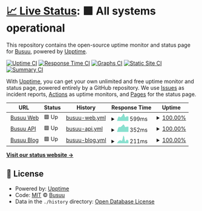 # [📈 Live Status](https://Busuu.github.io/status): <!--live status--> **🟩 All systems operational**

This repository contains the open-source uptime monitor and status page for [Busuu](https://www.busuu.com), powered by [Upptime](https://github.com/upptime/upptime).

[![Uptime CI](https://github.com/Busuu/status/workflows/Uptime%20CI/badge.svg)](https://github.com/Busuu/status/actions?query=workflow%3A%22Uptime+CI%22)
[![Response Time CI](https://github.com/Busuu/status/workflows/Response%20Time%20CI/badge.svg)](https://github.com/Busuu/status/actions?query=workflow%3A%22Response+Time+CI%22)
[![Graphs CI](https://github.com/Busuu/status/workflows/Graphs%20CI/badge.svg)](https://github.com/Busuu/status/actions?query=workflow%3A%22Graphs+CI%22)
[![Static Site CI](https://github.com/Busuu/status/workflows/Static%20Site%20CI/badge.svg)](https://github.com/Busuu/status/actions?query=workflow%3A%22Static+Site+CI%22)
[![Summary CI](https://github.com/Busuu/status/workflows/Summary%20CI/badge.svg)](https://github.com/Busuu/status/actions?query=workflow%3A%22Summary+CI%22)

With [Upptime](https://upptime.js.org), you can get your own unlimited and free uptime monitor and status page, powered entirely by a GitHub repository. We use [Issues](https://github.com/Busuu/status/issues) as incident reports, [Actions](https://github.com/Busuu/status/actions) as uptime monitors, and [Pages](https://Busuu.github.io/status) for the status page.

<!--start: status pages-->
<!-- This summary is generated by Upptime (https://github.com/upptime/upptime) -->
<!-- Do not edit this manually, your changes will be overwritten -->
<!-- prettier-ignore -->
| URL | Status | History | Response Time | Uptime |
| --- | ------ | ------- | ------------- | ------ |
| <img alt="" src="https://icons.duckduckgo.com/ip3/www.busuu.com.ico" height="13"> [Busuu Web](https://www.busuu.com) | 🟩 Up | [busuu-web.yml](https://github.com/Busuu/status/commits/HEAD/history/busuu-web.yml) | <details><summary><img alt="Response time graph" src="./graphs/busuu-web/response-time-week.png" height="20"> 599ms</summary><br><a href="https://Busuu.github.io/status/history/busuu-web"><img alt="Response time 654" src="https://img.shields.io/endpoint?url=https%3A%2F%2Fraw.githubusercontent.com%2FBusuu%2Fstatus%2FHEAD%2Fapi%2Fbusuu-web%2Fresponse-time.json"></a><br><a href="https://Busuu.github.io/status/history/busuu-web"><img alt="24-hour response time 559" src="https://img.shields.io/endpoint?url=https%3A%2F%2Fraw.githubusercontent.com%2FBusuu%2Fstatus%2FHEAD%2Fapi%2Fbusuu-web%2Fresponse-time-day.json"></a><br><a href="https://Busuu.github.io/status/history/busuu-web"><img alt="7-day response time 599" src="https://img.shields.io/endpoint?url=https%3A%2F%2Fraw.githubusercontent.com%2FBusuu%2Fstatus%2FHEAD%2Fapi%2Fbusuu-web%2Fresponse-time-week.json"></a><br><a href="https://Busuu.github.io/status/history/busuu-web"><img alt="30-day response time 699" src="https://img.shields.io/endpoint?url=https%3A%2F%2Fraw.githubusercontent.com%2FBusuu%2Fstatus%2FHEAD%2Fapi%2Fbusuu-web%2Fresponse-time-month.json"></a><br><a href="https://Busuu.github.io/status/history/busuu-web"><img alt="1-year response time 654" src="https://img.shields.io/endpoint?url=https%3A%2F%2Fraw.githubusercontent.com%2FBusuu%2Fstatus%2FHEAD%2Fapi%2Fbusuu-web%2Fresponse-time-year.json"></a></details> | <details><summary><a href="https://Busuu.github.io/status/history/busuu-web">100.00%</a></summary><a href="https://Busuu.github.io/status/history/busuu-web"><img alt="All-time uptime 99.99%" src="https://img.shields.io/endpoint?url=https%3A%2F%2Fraw.githubusercontent.com%2FBusuu%2Fstatus%2FHEAD%2Fapi%2Fbusuu-web%2Fuptime.json"></a><br><a href="https://Busuu.github.io/status/history/busuu-web"><img alt="24-hour uptime 100.00%" src="https://img.shields.io/endpoint?url=https%3A%2F%2Fraw.githubusercontent.com%2FBusuu%2Fstatus%2FHEAD%2Fapi%2Fbusuu-web%2Fuptime-day.json"></a><br><a href="https://Busuu.github.io/status/history/busuu-web"><img alt="7-day uptime 100.00%" src="https://img.shields.io/endpoint?url=https%3A%2F%2Fraw.githubusercontent.com%2FBusuu%2Fstatus%2FHEAD%2Fapi%2Fbusuu-web%2Fuptime-week.json"></a><br><a href="https://Busuu.github.io/status/history/busuu-web"><img alt="30-day uptime 100.00%" src="https://img.shields.io/endpoint?url=https%3A%2F%2Fraw.githubusercontent.com%2FBusuu%2Fstatus%2FHEAD%2Fapi%2Fbusuu-web%2Fuptime-month.json"></a><br><a href="https://Busuu.github.io/status/history/busuu-web"><img alt="1-year uptime 99.99%" src="https://img.shields.io/endpoint?url=https%3A%2F%2Fraw.githubusercontent.com%2FBusuu%2Fstatus%2FHEAD%2Fapi%2Fbusuu-web%2Fuptime-year.json"></a></details>
| <img alt="" src="https://icons.duckduckgo.com/ip3/api.busuu.com.ico" height="13"> [Busuu API](https://api.busuu.com/api/v2/health) | 🟩 Up | [busuu-api.yml](https://github.com/Busuu/status/commits/HEAD/history/busuu-api.yml) | <details><summary><img alt="Response time graph" src="./graphs/busuu-api/response-time-week.png" height="20"> 352ms</summary><br><a href="https://Busuu.github.io/status/history/busuu-api"><img alt="Response time 369" src="https://img.shields.io/endpoint?url=https%3A%2F%2Fraw.githubusercontent.com%2FBusuu%2Fstatus%2FHEAD%2Fapi%2Fbusuu-api%2Fresponse-time.json"></a><br><a href="https://Busuu.github.io/status/history/busuu-api"><img alt="24-hour response time 335" src="https://img.shields.io/endpoint?url=https%3A%2F%2Fraw.githubusercontent.com%2FBusuu%2Fstatus%2FHEAD%2Fapi%2Fbusuu-api%2Fresponse-time-day.json"></a><br><a href="https://Busuu.github.io/status/history/busuu-api"><img alt="7-day response time 352" src="https://img.shields.io/endpoint?url=https%3A%2F%2Fraw.githubusercontent.com%2FBusuu%2Fstatus%2FHEAD%2Fapi%2Fbusuu-api%2Fresponse-time-week.json"></a><br><a href="https://Busuu.github.io/status/history/busuu-api"><img alt="30-day response time 394" src="https://img.shields.io/endpoint?url=https%3A%2F%2Fraw.githubusercontent.com%2FBusuu%2Fstatus%2FHEAD%2Fapi%2Fbusuu-api%2Fresponse-time-month.json"></a><br><a href="https://Busuu.github.io/status/history/busuu-api"><img alt="1-year response time 369" src="https://img.shields.io/endpoint?url=https%3A%2F%2Fraw.githubusercontent.com%2FBusuu%2Fstatus%2FHEAD%2Fapi%2Fbusuu-api%2Fresponse-time-year.json"></a></details> | <details><summary><a href="https://Busuu.github.io/status/history/busuu-api">100.00%</a></summary><a href="https://Busuu.github.io/status/history/busuu-api"><img alt="All-time uptime 99.99%" src="https://img.shields.io/endpoint?url=https%3A%2F%2Fraw.githubusercontent.com%2FBusuu%2Fstatus%2FHEAD%2Fapi%2Fbusuu-api%2Fuptime.json"></a><br><a href="https://Busuu.github.io/status/history/busuu-api"><img alt="24-hour uptime 100.00%" src="https://img.shields.io/endpoint?url=https%3A%2F%2Fraw.githubusercontent.com%2FBusuu%2Fstatus%2FHEAD%2Fapi%2Fbusuu-api%2Fuptime-day.json"></a><br><a href="https://Busuu.github.io/status/history/busuu-api"><img alt="7-day uptime 100.00%" src="https://img.shields.io/endpoint?url=https%3A%2F%2Fraw.githubusercontent.com%2FBusuu%2Fstatus%2FHEAD%2Fapi%2Fbusuu-api%2Fuptime-week.json"></a><br><a href="https://Busuu.github.io/status/history/busuu-api"><img alt="30-day uptime 100.00%" src="https://img.shields.io/endpoint?url=https%3A%2F%2Fraw.githubusercontent.com%2FBusuu%2Fstatus%2FHEAD%2Fapi%2Fbusuu-api%2Fuptime-month.json"></a><br><a href="https://Busuu.github.io/status/history/busuu-api"><img alt="1-year uptime 99.99%" src="https://img.shields.io/endpoint?url=https%3A%2F%2Fraw.githubusercontent.com%2FBusuu%2Fstatus%2FHEAD%2Fapi%2Fbusuu-api%2Fuptime-year.json"></a></details>
| <img alt="" src="https://icons.duckduckgo.com/ip3/blog.busuu.com.ico" height="13"> [Busuu Blog](https://blog.busuu.com/) | 🟩 Up | [busuu-blog.yml](https://github.com/Busuu/status/commits/HEAD/history/busuu-blog.yml) | <details><summary><img alt="Response time graph" src="./graphs/busuu-blog/response-time-week.png" height="20"> 211ms</summary><br><a href="https://Busuu.github.io/status/history/busuu-blog"><img alt="Response time 732" src="https://img.shields.io/endpoint?url=https%3A%2F%2Fraw.githubusercontent.com%2FBusuu%2Fstatus%2FHEAD%2Fapi%2Fbusuu-blog%2Fresponse-time.json"></a><br><a href="https://Busuu.github.io/status/history/busuu-blog"><img alt="24-hour response time 164" src="https://img.shields.io/endpoint?url=https%3A%2F%2Fraw.githubusercontent.com%2FBusuu%2Fstatus%2FHEAD%2Fapi%2Fbusuu-blog%2Fresponse-time-day.json"></a><br><a href="https://Busuu.github.io/status/history/busuu-blog"><img alt="7-day response time 211" src="https://img.shields.io/endpoint?url=https%3A%2F%2Fraw.githubusercontent.com%2FBusuu%2Fstatus%2FHEAD%2Fapi%2Fbusuu-blog%2Fresponse-time-week.json"></a><br><a href="https://Busuu.github.io/status/history/busuu-blog"><img alt="30-day response time 234" src="https://img.shields.io/endpoint?url=https%3A%2F%2Fraw.githubusercontent.com%2FBusuu%2Fstatus%2FHEAD%2Fapi%2Fbusuu-blog%2Fresponse-time-month.json"></a><br><a href="https://Busuu.github.io/status/history/busuu-blog"><img alt="1-year response time 732" src="https://img.shields.io/endpoint?url=https%3A%2F%2Fraw.githubusercontent.com%2FBusuu%2Fstatus%2FHEAD%2Fapi%2Fbusuu-blog%2Fresponse-time-year.json"></a></details> | <details><summary><a href="https://Busuu.github.io/status/history/busuu-blog">100.00%</a></summary><a href="https://Busuu.github.io/status/history/busuu-blog"><img alt="All-time uptime 91.20%" src="https://img.shields.io/endpoint?url=https%3A%2F%2Fraw.githubusercontent.com%2FBusuu%2Fstatus%2FHEAD%2Fapi%2Fbusuu-blog%2Fuptime.json"></a><br><a href="https://Busuu.github.io/status/history/busuu-blog"><img alt="24-hour uptime 100.00%" src="https://img.shields.io/endpoint?url=https%3A%2F%2Fraw.githubusercontent.com%2FBusuu%2Fstatus%2FHEAD%2Fapi%2Fbusuu-blog%2Fuptime-day.json"></a><br><a href="https://Busuu.github.io/status/history/busuu-blog"><img alt="7-day uptime 100.00%" src="https://img.shields.io/endpoint?url=https%3A%2F%2Fraw.githubusercontent.com%2FBusuu%2Fstatus%2FHEAD%2Fapi%2Fbusuu-blog%2Fuptime-week.json"></a><br><a href="https://Busuu.github.io/status/history/busuu-blog"><img alt="30-day uptime 100.00%" src="https://img.shields.io/endpoint?url=https%3A%2F%2Fraw.githubusercontent.com%2FBusuu%2Fstatus%2FHEAD%2Fapi%2Fbusuu-blog%2Fuptime-month.json"></a><br><a href="https://Busuu.github.io/status/history/busuu-blog"><img alt="1-year uptime 91.20%" src="https://img.shields.io/endpoint?url=https%3A%2F%2Fraw.githubusercontent.com%2FBusuu%2Fstatus%2FHEAD%2Fapi%2Fbusuu-blog%2Fuptime-year.json"></a></details>

<!--end: status pages-->

[**Visit our status website →**](https://Busuu.github.io/status)

## 📄 License

- Powered by: [Upptime](https://github.com/upptime/upptime)
- Code: [MIT](./LICENSE) © [Busuu](https://www.busuu.com)
- Data in the `./history` directory: [Open Database License](https://opendatacommons.org/licenses/odbl/1-0/)
